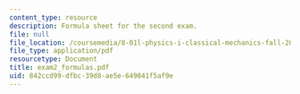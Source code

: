 ```yaml
---
content_type: resource
description: Formula sheet for the second exam.
file: null
file_location: /coursemedia/8-01l-physics-i-classical-mechanics-fall-2005/842ccd99dfbc39d8ae5e649841f5af9e_exam2_formulas.pdf
file_type: application/pdf
resourcetype: Document
title: exam2_formulas.pdf
uid: 842ccd99-dfbc-39d8-ae5e-649841f5af9e
---
```

